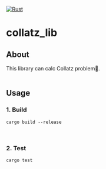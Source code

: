 [![Rust](https://github.com/CityBear3/collatz_lib/actions/workflows/rust.yml/badge.svg)](https://github.com/CityBear3/collatz_lib/actions/workflows/rust.yml)
# collatz_lib

## About
This library can calc Collatz problem.
<br>
<br>
## Usage

### 1. Build
```
cargo build --release
```
<br>

### 2. Test
```
cargo test
```